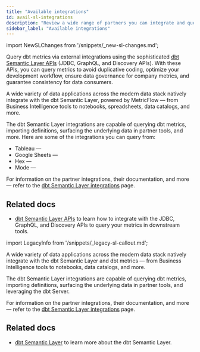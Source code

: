 ```yaml
---
title: "Available integrations"
id: avail-sl-integrations
description: "Review a wide range of partners you can integrate and query with the dbt Semantic Layer."
sidebar_label: "Available integrations"
---
```


<VersionBlock firstVersion="1.6">

import NewSLChanges from '/snippets/_new-sl-changes.md';

<NewSLChanges />

Query dbt metrics via external integrations using the sophisticated [dbt Semantic Layer APIs](/docs/use-dbt-semantic-layer/sl-api-overview) (JDBC, GraphQL, and Discovery APIs). With these APIs, you can query metrics to avoid duplicative coding, optimize your development workflow, ensure data governance for company metrics, and guarantee consistency for data consumers.

A wide variety of data applications across the modern data stack natively integrate with the dbt Semantic Layer, powered by MetricFlow &mdash; from Business Intelligence tools to notebooks, spreadsheets, data catalogs, and more.

The dbt Semantic Layer integrations are capable of querying dbt metrics, importing definitions, surfacing the underlying data in partner tools, and more. Here are some of the integrations you can query from:

- Tableau &mdash; 
- Google Sheets &mdash;
- Hex &mdash;
- Mode &mdash; 

For information on the partner integrations, their documentation, and more &mdash; refer to the [dbt Semantic Layer integrations](https://www.getdbt.com/product/semantic-layer-integrations) page.

<Lightbox src="/img/docs/dbt-cloud/semantic-layer/sl_architecture.png" width="85%" title="The universal dbt Semantic Layer connecting to integration tools."/>


## Related docs

- [dbt Semantic Layer APIs](/docs/use-dbt-semantic-layer/sl-api-overview) to learn how to integrate with the JDBC, GraphQL, and Discovery APIs to query your metrics in downstream tools.

</VersionBlock>

<VersionBlock lastVersion="1.5">

import LegacyInfo from '/snippets/_legacy-sl-callout.md';

<LegacyInfo />

A wide variety of data applications across the modern data stack natively integrate with the dbt Semantic Layer and dbt metrics &mdash; from Business Intelligence tools to notebooks, data catalogs, and more.

The dbt Semantic Layer integrations are capable of querying dbt metrics, importing definitions, surfacing the underlying data in partner tools, and leveraging the dbt Server. 

For information on the partner integrations, their documentation, and more &mdash; refer to the [dbt Semantic Layer integrations](https://www.getdbt.com/product/semantic-layer-integrations) page.

<Lightbox src="/img/docs/dbt-cloud/semantic-layer/sl_architecture.png" width="85%" title="The universal dbt Semantic Layer connecting to integration tools."/>

## Related docs

- [dbt Semantic Layer](/docs/use-dbt-semantic-layer/dbt-sl) to learn more about the dbt Semantic Layer.

</VersionBlock>

